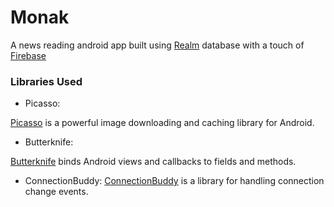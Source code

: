 # Monak
A news reading android app built using <a href="https://github.com/realm/realm-java/">Realm</a> database with a touch of <a href="https://firebase.google.com/">Firebase</a>


### Libraries Used

* Picasso:

<a href="https://github.com/square/picasso">Picasso</a> is a powerful image downloading and caching library for Android.

* Butterknife:

<a href="https://github.com/JakeWharton/butterknife">Butterknife</a> binds Android views and callbacks to fields and methods.
* ConnectionBuddy:
<a href="https://github.com/zplesac/android_connectionbuddy">ConnectionBuddy</a> is a library for handling connection change events.
